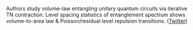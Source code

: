 
Authors study volume-law entangling unitary quantum circuits via iterative TN contraction. Level spacing statistics of entanglement spectrum shows volume-to-area law & Poisson/residual level repulsion transitions. ([Twitter](https://twitter.com/JoshuahHeath/status/1223333042099343360))
